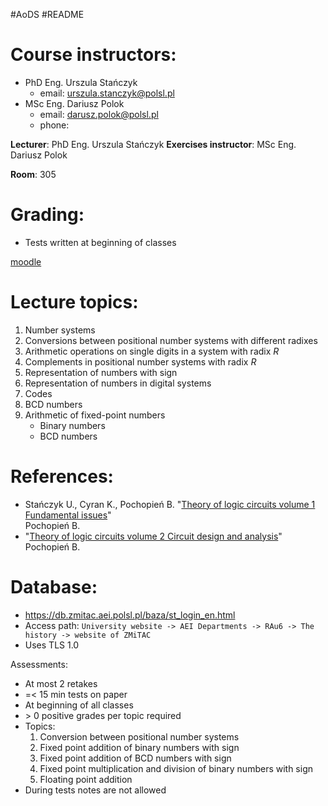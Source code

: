 #AoDS #README 

# Course instructors:
- PhD Eng. Urszula Stańczyk
	- email: urszula.stanczyk@polsl.pl
- MSc Eng. Dariusz Polok
	- email: darusz.polok@polsl.pl
	- phone: 

**Lecturer**: PhD Eng. Urszula Stańczyk
**Exercises instructor**: MSc Eng. Dariusz Polok

**Room**: 305

# Grading:
- Tests written at beginning of classes

[moodle](https://platforma.polsl.pl/rau2/enrol/index.php?id=1027)

# Lecture topics:
1. Number systems
2. Conversions between positional number systems with different radixes
3. Arithmetic operations on single digits in a system with radix *R*
4. Complements in positional number systems with radix *R*
5. Representation of numbers with sign
6. Representation of numbers in digital systems
7. Codes
8. BCD numbers
9. Arithmetic of fixed-point numbers
	- Binary numbers
	- BCD numbers

# References:
- Stańczyk U., Cyran K., Pochopień B.
   "[Theory of logic circuits volume 1 Fundamental issues](https://downloads.adamski2003.lol/school/Theory%20of%20Logic%20Circuits%20vol%201.pdf)"<br> Pochopień B.
- "[Theory of logic circuits volume 2 Circuit design and analysis](https://downloads.adamski2003.lol/school/Theory%20of%20Logic%20Circuits%20vol%202.pdf)"<br> Pochopień B.

# Database:
- https://db.zmitac.aei.polsl.pl/baza/st_login_en.html
- Access path: `University website -> AEI Departments -> RAu6 -> The history -> website of ZMiTAC`
- Uses TLS 1.0

Assessments:
- At most 2 retakes
- =< 15 min tests on paper
- At beginning of all classes
- \> 0 positive grades per topic required
- Topics:
	1. Conversion between positional number systems
	2. Fixed point addition of binary numbers with sign
	3. Fixed point addition of BCD numbers with sign
	4. Fixed point multiplication and division of binary numbers with sign
	5. Floating point addition
- During tests notes are not allowed